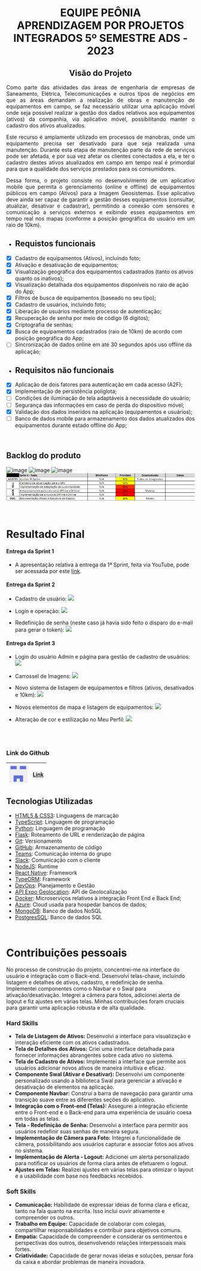 <div align="center">
<h1 align="center"> EQUIPE PEÔNIA </br> APRENDIZAGEM POR PROJETOS INTEGRADOS 5º SEMESTRE ADS - 2023 </h1>  <H2>Visão do Projeto</H2>
</div>
<p align="justify"> Como parte das atividades das áreas de engenharia de empresas de Saneamento, Elétrica, Telecomunicações e outros tipos de negócios em que as áreas demandam a realização de obras e manutenção de equipamentos em campo, se faz necessário utilizar uma aplicação móvel onde seja possível realizar a gestão dos dados relativos aos equipamentos (ativos) da companhia, via aplicativo móvel, possibilitando manter o cadastro dos ativos atualizados.</p>

<p align="justify">Este recurso é amplamente utilizado em processos de manobras, onde um equipamento precisa ser desativado para que seja realizada uma manutenção. Durante esta etapa de manutenção parte da rede de serviços pode ser afetada, e por sua vez afetar os clientes conectados a ela, e ter o cadastro destes ativos atualizados em campo em tempo real é primordial para que a qualidade dos serviços prestados para os consumidores.</p>

<p align="justify">Dessa forma, o projeto consiste no desenvolvimento de um aplicativo mobile que permita o gerenciamento (online e offline) de equipamentos públicos em campo (Ativos) para a Imagem Geosistemas. Esse aplicativo deve ainda ser capaz de garantir a gestão desses equipamentos (consultar, atualizar, desativar e cadastrar), permitindo a conexão com sensores e comunicação a serviços externos e exibindo esses equipamentos em tempo real nos mapas (conforme a posição geográfica do usuário em um raio de 10km).</p>


* Requistos funcionais
   ---
- [x] Cadastro de equipamentos (Ativos), incluindo foto;
- [x] Ativação e desativação de equipamentos;
- [x] Visualização geográfica dos equipamentos cadastrados (tanto os ativos quanto os inativos);
- [x] Visualização detalhada dos equipamentos disponíveis no raio de ação do App;
- [x] Filtros de busca de equipamentos (baseado no seu tipo);
- [x] Cadastro de usuários, incluindo foto;
- [x] Liberação de usuários mediante processo de autenticação;
- [x] Recuperação de senha por meio de código (6 dígitos);
- [x] Criptografia de senhas;
- [x] Busca de equipamentos cadastrados (raio de 10km) de acordo com posição geográfica do App;
- [ ] Sincronização de dados online em até 30 segundos após uso offline da aplicação;

* Requisitos não funcionais
  ---
- [x] Aplicação de dois fatores para autenticação em cada acesso (A2F);
- [x] Implementação de persistência poliglota;
- [ ] Condições de iluminação de tela adaptáveis à necessidade do usuário;
- [ ] Segurança das informações em caso de perda do dispositivo móvel;
- [x] Validação dos dados inseridos na aplicação (equipamentos e usuários);
- [ ] Banco de dados mobile para armazenamento dos dados atualizados dos equipamentos durante estado offline do App;
<br/>

## Backlog do produto

![image](https://github.com/peonia-api/API_5_Semestre/blob/main/images/Backlog%20Priorizado%201ª%20Sprint.png)
![image](https://github.com/peonia-api/API_5_Semestre/blob/main/images/Backlog%20priorizado%202ª%20Sprint.png)
![image](https://github.com/peonia-api/API_5_Semestre/blob/main/images/Backlog%20Priorizado%203ª%20Sprint.png)
![image](https://github.com/diiegobsilva/Portfolio-Diego-Batista-Silva/blob/main/img/sprint4.jpg)

<br/>

<H1>Resultado Final </H1>

<h4> Entrega da Sprint 1 </h4>
<p align="center"> 
    
- A apresentação relativa à entrega da 1ª Sprint, feita via YouTube, pode ser acessada por este [link](https://www.youtube.com/watch?v=yIUAITkMCFo).

</p>

<h4> Entrega da Sprint 2 </h4>

- Cadastro de usuário:
![](https://github.com/peonia-api/API_5_Semestre/blob/main/videos/Cadastro_Usu%C3%A1rio.gif)

- Login e operação:
![](https://github.com/peonia-api/API_5_Semestre/blob/main/videos/Login_Opera%C3%A7%C3%A3o.gif)

- Redefinição de senha (neste caso já havia sido feito o disparo do e-mail para gerar o token):
![](https://github.com/peonia-api/API_5_Semestre/blob/main/videos/Redefinir_Senha.gif)

<h4> Entrega da Sprint 3 </h4>

- Login do usuário Admin e página para gestão de cadastro de usuários:
![](https://github.com/peonia-api/API_5_Semestre/blob/main/videos/Login-do-Admin-e-aprovação-de-cadastros.gif)

- Carrossel de Imagens:
![](https://github.com/peonia-api/API_5_Semestre/blob/main/videos/Carrossel-de-Imagens.gif)

- Novo sistema de listagem de equipamentos e filtros (ativos, desativados e 10km):
![](https://github.com/peonia-api/API_5_Semestre/blob/main/videos/Nova-Listagem-Equipamentos.gif)

- Novos elementos de mapa e listagem de equipamentos:
![](https://github.com/peonia-api/API_5_Semestre/blob/main/videos/Novos-Elementos-de-Mapa-e-Listagem-de-Equipamentos.gif)

- Alteração de cor e estilização no Meu Perfil:
![](https://github.com/peonia-api/API_5_Semestre/blob/main/videos/Alteração-de-Cor-e-Estilo.gif)
  
<br>
<br>

### Link do Github                                                
| <img src="../img/equipe1.png" width="50" height="50"> | [Link](https://github.com/peonia-api/API_5_Semestre) |
|:---:|:---:|

## Tecnologias Utilizadas  

- [HTML5 & CSS3](https://www.w3schools.com/): Linguagens de marcação
- [TypeScript](https://www.typescriptlang.org/): Linguagem de programação
- [Python](https://www.python.org/doc/): Linguagem de programação
- [Flask](https://flask.palletsprojects.com/en/3.0.x/): Roteamento de URL e renderização de página
- [Git](https://git-scm.com): Versionamento
- [GitHub](https://github.com/): Armazenamento de código
- [Teams](https://teams.microsoft.com): Comunicação interna do grupo
- [Slack](https://slack.com/intl/pt-br): Comunicação com o cliente
- [NodeJS](https://nodejs.org/): Runtime
- [React Native](https://reactnative.dev/docs/getting-started): Framework
- [TypeORM](https://typeorm.io/): Framework
- [DevOps](https://azure.microsoft.com/pt-br/products/devops): Planejamento e Gestão
- [API Expo Geolocation](https://docs.expo.dev/versions/latest/sdk/location/): API de Geolocalização
- [Docker](https://docs.docker.com): Microserviços relativos à integração Front End e Back End;
- [Azure](https://learn.microsoft.com/en-us/azure/cloud-services/): Cloud usada para hospedar bancos de dados;
- [MongoDB](https://www.mongodb.com/docs/): Banco de dados NoSQL
- [PostgresSQL](https://www.postgresql.org/docs/): Banco de dados SQL

</br>

<H1>Contribuições pessoais</H1>
<p>No processo de construção do projeto,  concentrei-me na interface do usuário e integração com o Back-end. Desenvolvi telas-chave, incluindo listagem e detalhes de ativos, cadastro, e redefinição de senha. Implementei componentes como o Navbar e o Swal para ativação/desativação. Integrei a câmera para fotos, adicionei alerta de logout e fiz ajustes em várias telas. Minhas contribuições foram cruciais para garantir uma aplicação robusta e de alta qualidade.</p>



<h3>Hard Skills</h3>
<ul>
  <li><strong>Tela de Listagem de Ativos:</strong> Desenvolvi a interface para visualização e interação eficiente com os ativos cadastrados.</li>
  <li><strong>Tela de Detalhes dos Ativos:</strong> Criei uma interface detalhada para fornecer informações abrangentes sobre cada ativo no sistema.</li>
  <li><strong>Tela de Cadastro de Ativos:</strong> Implementei a interface que permite aos usuários adicionar novos ativos de maneira intuitiva e eficaz.</li>
  <li><strong>Componente Swal (Ativar e Desativar):</strong> Desenvolvi um componente personalizado usando a biblioteca Swal para gerenciar a ativação e desativação de elementos na aplicação.</li>
  <li><strong>Componente Navbar:</strong> Construí a barra de navegação para garantir uma transição suave entre as diferentes seções do aplicativo.</li>
  <li><strong>Integração com o Front-end (Telas):</strong> Assegurei a integração eficiente entre o Front-end e o Back-end para uma experiência de usuário coesa em todas as telas.</li>
  <li><strong>Tela - Redefinição de Senha:</strong> Desenvolvi a interface para permitir aos usuários redefinir suas senhas de maneira segura.</li>
  <li><strong>Implementação de Câmera para Foto:</strong> Integrei a funcionalidade de câmera, possibilitando aos usuários capturar e associar fotos aos ativos no sistema.</li>
  <li><strong>Implementação de Alerta - Logout:</strong> Adicionei um alerta personalizado para notificar os usuários de forma clara antes de efetuarem o logout.</li>
  <li><strong>Ajustes em Telas:</strong> Realizei ajustes em várias telas para otimizar o layout e a usabilidade com base nos feedbacks recebidos.</li>
</ul>

<h3>Soft Skills</h3>
<ul>
  <li>
    <strong>Comunicação:</strong> Habilidade de expressar ideias de forma clara e eficaz, tanto na fala quanto na escrita. Isso inclui ouvir ativamente e compreender os outros.
  </li>
  <li>
    <strong>Trabalho em Equipe:</strong> Capacidade de colaborar com colegas, compartilhar responsabilidades e contribuir para objetivos comuns.
  </li>
  <li>
    <strong>Empatia:</strong> Capacidade de compreender e considerar os sentimentos e perspectivas dos outros, desenvolvendo relações interpessoais mais fortes.
  </li>
  <li>
    <strong>Criatividade:</strong> Capacidade de gerar novas ideias e soluções, pensar fora da caixa e abordar problemas de maneira inovadora.
  </li>
</ul>
